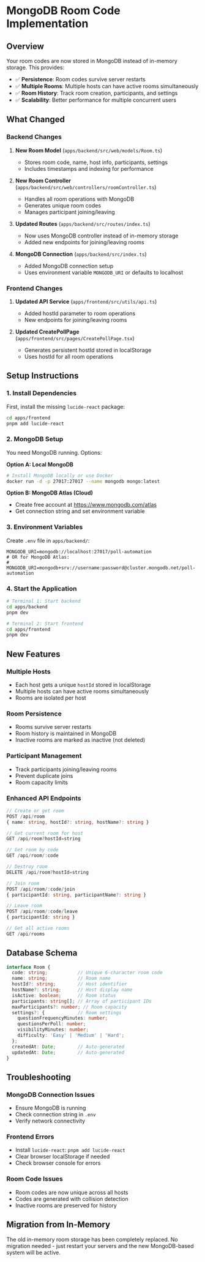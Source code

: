 # MongoDB Room Code Implementation

## Overview

Your room codes are now stored in MongoDB instead of in-memory storage. This provides:

- ✅ **Persistence**: Room codes survive server restarts
- ✅ **Multiple Rooms**: Multiple hosts can have active rooms simultaneously
- ✅ **Room History**: Track room creation, participants, and settings
- ✅ **Scalability**: Better performance for multiple concurrent users

## What Changed

### Backend Changes
1. **New Room Model** (`apps/backend/src/web/models/Room.ts`)
   - Stores room code, name, host info, participants, settings
   - Includes timestamps and indexing for performance

2. **New Room Controller** (`apps/backend/src/web/controllers/roomController.ts`)
   - Handles all room operations with MongoDB
   - Generates unique room codes
   - Manages participant joining/leaving

3. **Updated Routes** (`apps/backend/src/routes/index.ts`)
   - Now uses MongoDB controller instead of in-memory storage
   - Added new endpoints for joining/leaving rooms

4. **MongoDB Connection** (`apps/backend/src/index.ts`)
   - Added MongoDB connection setup
   - Uses environment variable `MONGODB_URI` or defaults to localhost

### Frontend Changes
1. **Updated API Service** (`apps/frontend/src/utils/api.ts`)
   - Added hostId parameter to room operations
   - New endpoints for joining/leaving rooms

2. **Updated CreatePollPage** (`apps/frontend/src/pages/CreatePollPage.tsx`)
   - Generates persistent hostId stored in localStorage
   - Uses hostId for all room operations

## Setup Instructions

### 1. Install Dependencies

First, install the missing `lucide-react` package:

```bash
cd apps/frontend
pnpm add lucide-react
```

### 2. MongoDB Setup

You need MongoDB running. Options:

**Option A: Local MongoDB**
```bash
# Install MongoDB locally or use Docker
docker run -d -p 27017:27017 --name mongodb mongo:latest
```

**Option B: MongoDB Atlas (Cloud)**
- Create free account at https://www.mongodb.com/atlas
- Get connection string and set environment variable

### 3. Environment Variables

Create `.env` file in `apps/backend/`:

```env
MONGODB_URI=mongodb://localhost:27017/poll-automation
# OR for MongoDB Atlas:
# MONGODB_URI=mongodb+srv://username:password@cluster.mongodb.net/poll-automation
```

### 4. Start the Application

```bash
# Terminal 1: Start backend
cd apps/backend
pnpm dev

# Terminal 2: Start frontend
cd apps/frontend
pnpm dev
```

## New Features

### Multiple Hosts
- Each host gets a unique `hostId` stored in localStorage
- Multiple hosts can have active rooms simultaneously
- Rooms are isolated per host

### Room Persistence
- Rooms survive server restarts
- Room history is maintained in MongoDB
- Inactive rooms are marked as inactive (not deleted)

### Participant Management
- Track participants joining/leaving rooms
- Prevent duplicate joins
- Room capacity limits

### Enhanced API Endpoints

```typescript
// Create or get room
POST /api/room
{ name: string, hostId?: string, hostName?: string }

// Get current room for host
GET /api/room?hostId=string

// Get room by code
GET /api/room/:code

// Destroy room
DELETE /api/room?hostId=string

// Join room
POST /api/room/:code/join
{ participantId: string, participantName?: string }

// Leave room
POST /api/room/:code/leave
{ participantId: string }

// Get all active rooms
GET /api/rooms
```

## Database Schema

```typescript
interface Room {
  code: string;           // Unique 6-character room code
  name: string;           // Room name
  hostId?: string;        // Host identifier
  hostName?: string;      // Host display name
  isActive: boolean;      // Room status
  participants: string[]; // Array of participant IDs
  maxParticipants?: number; // Room capacity
  settings?: {            // Room settings
    questionFrequencyMinutes: number;
    questionsPerPoll: number;
    visibilityMinutes: number;
    difficulty: 'Easy' | 'Medium' | 'Hard';
  };
  createdAt: Date;        // Auto-generated
  updatedAt: Date;        // Auto-generated
}
```

## Troubleshooting

### MongoDB Connection Issues
- Ensure MongoDB is running
- Check connection string in `.env`
- Verify network connectivity

### Frontend Errors
- Install `lucide-react`: `pnpm add lucide-react`
- Clear browser localStorage if needed
- Check browser console for errors

### Room Code Issues
- Room codes are now unique across all hosts
- Codes are generated with collision detection
- Inactive rooms are preserved for history

## Migration from In-Memory

The old in-memory room storage has been completely replaced. No migration needed - just restart your servers and the new MongoDB-based system will be active. 